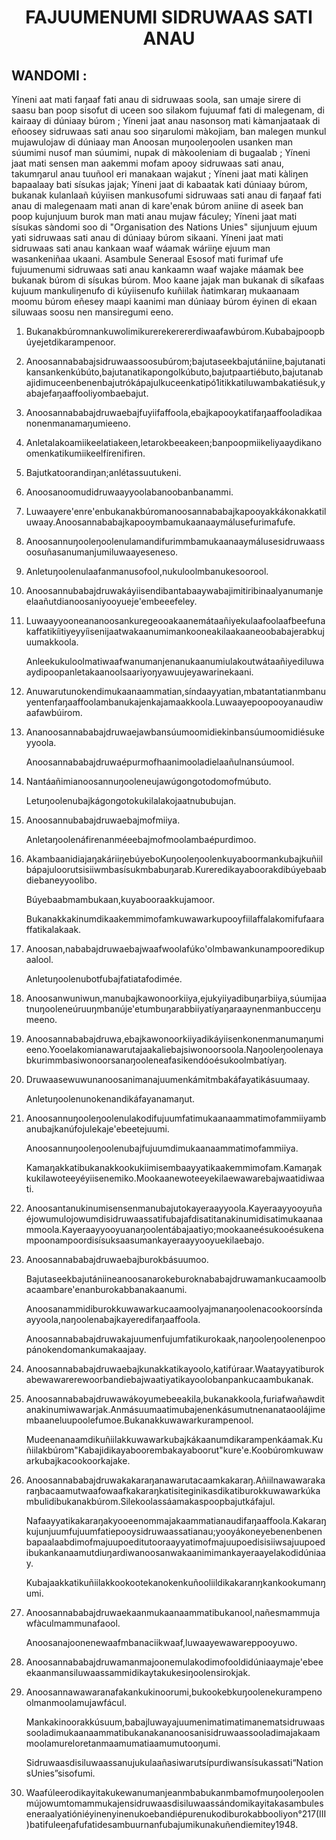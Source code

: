 <h1 align='center'>FAJUUMENUMI SIDRUWAAS SATI ANAU</h1>
<h2>WANDOMI :</h2>
<p>Yíneni aat mati faŋaaf fati anau di sidruwaas soola, san umaje sirere di saasu ban poop sisofut di uceen soo silakom fujuumaf fati di malegenam, di kairaay di dúniaay búrom ;
Yíneni jaat anau nasonsoŋ mati kàmanjaataak di eñoosey sidruwaas sati anau soo siŋarulomi màkojiam, ban malegen munkul mujawulojaw di dúniaay man Anoosan muŋooleŋoolen usanken man súumimi nusof man súumimi, nupak di màkooleniam di bugaalab ;
Yíneni jaat mati sensen man aakemmi mofam apooy sidruwaas sati anau, takumŋarul anau tuuñool eri manakaan wajakut ;
Yíneni jaat mati kàliŋen bapaalaay bati sísukas jajak;
Yíneni jaat di kabaatak kati dúniaay búrom, bukanak kulanlaañ kúyiisen mankusofumi sidruwaas sati anau di faŋaaf fati anau di malegenaam mati anan di kare'enak búrom aniine di aseek ban poop kujunjuum burok man mati anau mujaw fáculey;
Yíneni jaat mati sísukas sàndomi soo di "Organisation des Nations Unies" sijunjuum ejuum yati sidruwaas sati anau di dúniaay búrom sikaani.
Yíneni jaat mati sidruwaas sati anau kankaan waaf wáamak wáriiŋe ejuum man wasankeniñaa ukaani.
Asambule Seneraal
Esosof mati furimaf ufe fujuumenumi sidruwaas sati anau kankaamn waaf wajake máamak bee bukanak búrom di sísukas búrom. Moo kaane jajak man bukanak di síkafaas kujuum mankuliŋenufo di kúyiisenufo kuñiilak ñatimkaraŋ mukaanaam moomu búrom eñesey maapi kaanimi man dúniaay búrom éyinen di ekaan siluwaas soosu nen mansiregumi eeno.</p>
<ol>
  <li>
    <p>Bukanakbúromnankuwolimikurerekerererdiwaafawbúrom.Kubabajpoopbúyejetdikarampenoor.</p>
  </li>
  <li>
    <p>Anoosannababajsidruwaassoosubúrom;bajutaseekbajutániine,bajutanatikansankenkúbúto,bajutanatikapongolkúbuto,bajutpaartiébuto,bajutanabajidimuceenbenenbajutrókápajulkuceenkatipó1itikkatiluwambakatiésuk,yabajefaŋaaffooliyombaebajut.</p>
  </li>
  <li>
    <p>Anoosannababajdruwaebajfuyiifaffoola,ebajkapooykatifaŋaaffooladikaanonenmanamaŋumieeno.</p>
  </li>
  <li>
    <p>Anletalakoamiikeelatiakeen,letarokbeeakeen;banpoopmiikeliyaaydikanoomenkatikumiikeelfírenifiren.</p>
  </li>
  <li>
    <p>Bajutkatoorandiŋan;anlétassuutukeni.</p>
  </li>
  <li>
    <p>Anoosanoomudidruwaayyoolabanoobanbanammi.</p>
  </li>
  <li>
    <p>Luwaayere'enre'enbukanakbúromanoosannababajkapooyakkákonakkatiluwaay.Anoosannababajkapooymbamukaanaaymálusefurimafufe.</p>
  </li>
  <li>
    <p>Anoosannuŋooleŋoolenulamandifurimmbamukaanaaymálusesidruwaassoosuñasanumanjumiluwaayeseneso.</p>
  </li>
  <li>
    <p>Anletuŋoolenulaafanmanusofool,nukuloolmbanukesoorool.</p>
  </li>
  <li>
    <p>Anoosannubabajdruwakáyiisendibantabaaywabajimitiribinaalyanumanjeelaañutdianoosaniyooyueje'embeeefeley.</p>
  </li>
  <li>
    <p>Luwaayyooneananoosankuregeooakaanemátaañiyekulaafoolaafbeefunakaffatikíitiyeyyíisenijaatwakaanumimankooneakilaakaaneoobabajerabkujuumakkoola.</p>
    <p>Anleekukuloolmatiwaafwanumanjenanukaanumiulakoutwátaañiyediluwaaydipoopanletakaanoolsaariyoŋyawuujeyawarinekaani.</p>
  </li>
  <li>
    <p>Anuwarutunokendimukaanaammatian,síndaayyatian,mbatantatianmbanuyentenfaŋaaffoolambanukajenkajamaakkoola.Luwaayepoopooyanaudiwaafawbúirom.</p>
  </li>
  <li>
    <p>Ananoosannababajdruwaejawbansúumoomidiekinbansúumoomidiésukeyyoola.</p>
    <p>Anoosannababajdruwaépurmofhaanimooladielaañulnansúumool.</p>
  </li>
  <li>
    <p>Nantáañimianoosannuŋooleneujawúgongotodomofmúbuto.</p>
    <p>Letuŋoolenubajkágongotokukilalakojaatnububujan.</p>
  </li>
  <li>
    <p>Anoosannubabajdruwaebajmofmiiya.</p>
    <p>Anletaŋoolenáfirenanméeebajmofmoolambaépurdimoo.</p>
  </li>
  <li>
    <p>AkambaanidiajaŋakáriiŋebúyeboKuŋooleŋoolenkuyaboormankubajkuñiilbápajuloorutsisiiwmbasísukmbabuŋarab.Kureredikayaboorakdibúyebaabdiebaneyyoolibo.</p>
    <p>Búyebaabmambukaan,kuyabooraakkujamoor.</p>
    <p>Bukanakkakinumdikaakemmimofamkuwawarkupooyfiilaffalakomifufaaraffatikalakaak.</p>
  </li>
  <li>
    <p>Anoosan,nababajdruwaebajwaafwoolafúko'olmbawankunampooredikupaalool.</p>
    <p>Anletuŋoolenubotfubajfatiatafodimée.</p>
  </li>
  <li>
    <p>Anoosanwuniwun,manubajkawonoorkiiya,ejukyiiyadibuŋarbiiya,súumijaatnuŋooleneúruuŋmbanúje'etumbuŋarabbiiyatíyaŋaraaynenmanbucceŋumeeno.</p>
  </li>
  <li>
    <p>Anoosannababajdruwa,ebajkawonoorkiiyadikáyiisenkonenmanumaŋumieeno.Yooelakomianawarutajaakaliebajsiwonoorsoola.Naŋooleŋoolenayabkurimmbasiwonoorsanaŋooleneafasikendóoésukoolmbatíyaŋ.</p>
  </li>
  <li>
    <p>Druwaasewuwunanoosanimanajuumenkámitmbakáfayatikásuumaay.</p>
    <p>Anletuŋoolenunokenandikáfayanamaŋut.</p>
  </li>
  <li>
    <p>Anoosannuŋooleŋoolenulakodifujuumfatimukaanaammatimofammiiyambanubajkanúfojulekaje'ebeetejuumi.</p>
    <p>Anoosannuŋooleŋoolenubajfujuumdimukaanaammatimofammiiya.</p>
    <p>Kamaŋakkatibukanakkookukiimisembaayyatikaakemmimofam.Kamaŋakkukilawoteeyéyiisenemiko.Mookaanewoteeyekilaewawarebajwaatidiwaati.</p>
  </li>
  <li>
    <p>Anoosantanukinumisensenmanubajutokayeraayyoola.Kayeraayyooyuñaéjowumulojowumdisidruwaassatifubajafdisatitanakinumidisatimukaanaammoola.Kayeraayyooyuanaŋoolentábajaatiyo;mookaaneésukooésukenampoonampoordisísuksaasumankayeraayyooyuekilaebajo.</p>
  </li>
  <li>
    <p>Anoosannababajdruwaebajburokbásuumoo.</p>
    <p>Bajutaseekbajutániineanoosanarokeburoknababajdruwamankucaamoolbacaambare'enanburokabbanakaanumi.</p>
    <p>Anoosanammidiburokkuwawarkucaamoolyajmanaŋoolenacookoorsíndaayyoola,naŋoolenabajkayeredifaŋaaffoola.</p>
    <p>Anoosannababajdruwakajuumenfujumfatikurokaak,naŋooleŋoolenenpoopánokendomankumakaajaay.</p>
  </li>
  <li>
    <p>Anoosannababajdruwaebajkunakkatikayoolo,katifúraar.Waatayyatiburokabewawarerewoorbandiebajwaatiyatikayoolobanpankucaambukanak.</p>
  </li>
  <li>
    <p>Anoosannababajdruwawákoyumebeeakila,bukanakkoola,furiafwañawditanakinumiwawarjak.Anmásuumaatimubajenenkásumutnenanataoolájimembaaneluupoolefumoe.Bukanakkuwawarkurampenool.</p>
    <p>Mudeenanaamdikuñiilakkuwawarkubajkákaanumdikarampenkáamak.Kuñiilakbúrom"Kabajidikayaboorembakayaboorut"kure'e.Koobúromkuwawarkubajkacookoorkajake.</p>
  </li>
  <li>
    <p>Anoosannababajdruwakakaraŋanawarutacaamkakaraŋ.Añiilnawawarakaraŋbacaamutwaafowaafkakaraŋkatisiteginikasdikatiburokkuwawarkúkambulidibukanakbúrom.Silekoolassáamakaspoopbajutkáfajul.</p>
    <p>Nafaayyatikakaraŋakyooeenommajakaammatianaudifaŋaaffoola.Kakaraŋkujunjuumfujuumfatiepooysidruwaassatianau;yooyákoneyebenenbenenbapaalaabdimofmajuupoeditutooraayyatimofmajuupoedisisiiwsajuupoedibukankanaamutdiuŋardiwanoosanwakaanimimankayeraayelakodidúniaay.</p>
    <p>Kubajaakkatikuñiilakkookootekanokenkuñooliildikakaranŋkankookumanŋumi.</p>
  </li>
  <li>
    <p>Anoosannababajdruwaekaanmukaanaammatibukanool,nañesmammujawfàculmammunafaool.</p>
    <p>Anoosanajoonenewaafmbanaciikwaaf,luwaayewawareppooyuwo.</p>
  </li>
  <li>
    <p>Anoosannababajdruwamanmajoonemulakodimofooldidúniaaymaje'ebeeekaanmansiluwaassammidikaytakukesiŋoolensirokjak.</p>
  </li>
  <li>
    <p>Anoosannawawaranafakankukinoorumi,bukookebkuŋoolenekurampenoolmanmoolamujawfácul.</p>
    <p>Mankakinoorakkúsuum,babajluwayajuumenimatimatimanematsidruwaassooladimukaanaammatibukanakananoosanisidruwaassooladimajakaammoolamureloretanmaamumatiaamumutooŋumi.</p>
    <p>Sidruwaasdisiluwaassanujukulaañasiwarutsípurdiwansísukassati“NationsUnies”sisofumi.</p>
  </li>
  <li>
    <p>Waafúleerodikayitakukewanumanjeanmbabukanmbamofmuŋooleŋoolenmújowumtomammukajensidruwaasdisiluwaassándomikayitakasambuleseneraalyatióniéyinenyinenukoebandiépurenukodiburokabbooliyon°217(III)batifuleeŋafufatidesambuurnanfubajumikunakuñendiemitey1948.</p>
  </li>
</ol>